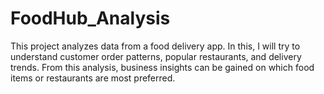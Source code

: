 # FoodHub_Analysis
This project analyzes data from a food delivery app. In this, I will try to understand customer order patterns, popular restaurants, and delivery trends. From this analysis, business insights can be gained on which food items or restaurants are most preferred.
